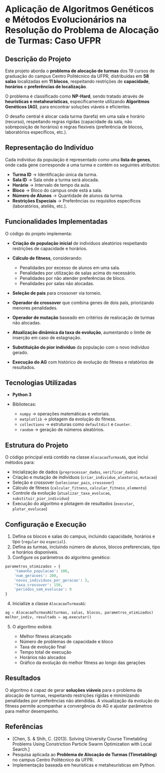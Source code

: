 # Aplicação de Algoritmos Genéticos e Métodos Evolucionários na Resolução do Problema de Alocação de Turmas: Caso UFPR

## Descrição do Projeto

Este projeto aborda o **problema de alocação de turmas** dos 19 cursos de graduação do campus Centro Politécnico da UFPR, distribuídas em **58 salas** localizadas em **11 blocos**, respeitando restrições de **capacidade**, **horários** e **preferências de localização**.

O problema é classificado como **NP-Hard**, sendo tratado através de **heurísticas e metaheurísticas**, especificamente utilizando **Algoritmos Genéticos (AG)**, para encontrar soluções viáveis e eficientes.

O desafio central é alocar cada turma (tarefa) em uma sala e horário (recurso), respeitando regras rígidas (capacidade da sala, não sobreposição de horários) e regras flexíveis (preferência de blocos, laboratórios específicos, etc.).

## Representação do Indivíduo

Cada indivíduo da população é representado como uma **lista de genes**, onde cada gene corresponde a uma turma e contém os seguintes atributos:

* **Turma ID** → Identificação única da turma.
* **Sala ID** → Sala onde a turma será alocada.
* **Horário** → Intervalo de tempo da aula.
* **Bloco** → Bloco do campus onde está a sala.
* **Número de Alunos** → Quantidade de alunos da turma.
* **Restrições Especiais** → Preferências ou requisitos específicos (laboratórios, ateliês, etc.).

## Funcionalidades Implementadas

O código do projeto implementa:

* **Criação de população inicial** de indivíduos aleatórios respeitando restrições de capacidade e horários.
* **Cálculo de fitness**, considerando:

  * Penalidades por excesso de alunos em uma sala.
  * Penalidades por utilização de salas acima do necessário.
  * Penalidades por não atender preferências de bloco.
  * Penalidades por salas não alocadas.
* **Seleção de pais** para crossover via torneio.
* **Operador de crossover** que combina genes de dois pais, priorizando menores penalidades.
* **Operador de mutação** baseado em critérios de realocação de turmas não alocadas.
* **Atualização dinâmica da taxa de evolução**, aumentando o limite de inserção em caso de estagnação.
* **Substituição do pior indivíduo** da população com o novo indivíduo gerado.
* **Execução do AG** com histórico de evolução do fitness e relatórios de resultados.

## Tecnologias Utilizadas

* **Python 3**
* Bibliotecas:

  * `numpy` → operações matemáticas e vetoriais.
  * `matplotlib` → plotagem da evolução do fitness.
  * `collections` → estruturas como `defaultdict` e `Counter`.
  * `random` → geração de números aleatórios.

## Estrutura do Projeto

O código principal está contido na classe `AlocacaoTurmasAG`, que inclui métodos para:

* Inicialização de dados (`preprocessar_dados`, `verificar_dados`)
* Criação e mutação de indivíduos (`criar_individuo_aleatorio`, `mutacao`)
* Seleção e crossover (`selecionar_pais`, `crossover`)
* Cálculo de fitness (`calcular_fitness`, `calcular_fitness_elemento`)
* Controle da evolução (`atualizar_taxa_evolucao`, `substituir_pior_individuo`)
* Execução do algoritmo e plotagem de resultados (`executar`, `plotar_evolucao`)

## Configuração e Execução

1. Defina os blocos e salas do campus, incluindo capacidade, horários e tipo (`regular` ou `especial`).
2. Defina as turmas, incluindo número de alunos, blocos preferenciais, tipo e horários disponíveis.
3. Configure os parâmetros do algoritmo genético:

```python
parametros_otimizados = {
    'tamanho_populacao': 100,
    'num_geracoes': 200,
    'novos_individuos_por_geracao': 3,
    'taxa_crossover': 150,
    'periodos_sem_evolucao': 9
}
```

4. Inicialize a classe `AlocacaoTurmasAG`:

```python
ag = AlocacaoTurmasAG(turmas, salas, blocos, parametros_otimizados)
melhor_indiv, resultado = ag.executar()
```

5. O algoritmo exibirá:

   * Melhor fitness alcançado
   * Número de problemas de capacidade e bloco
   * Taxa de evolução final
   * Tempo total de execução
   * Horários não alocados
   * Gráfico da evolução do melhor fitness ao longo das gerações

## Resultados

O algoritmo é capaz de gerar **soluções viáveis** para o problema de alocação de turmas, respeitando restrições rígidas e minimizando penalidades por preferências não atendidas. A visualização da evolução do fitness permite acompanhar a convergência do AG e ajustar parâmetros para melhor desempenho.

## Referências

* \[Chen, S. & Shih, C. (2013). Solving University Course Timetabling Problems Using Constriction Particle Swarm Optimization with Local Search.]
* Pesquisa aplicada ao **Problema de Alocação de Turmas (Timetabling)** no campus Centro Politécnico da UFPR.
* Implementação baseada em heurísticas e metaheurísticas em Python.

